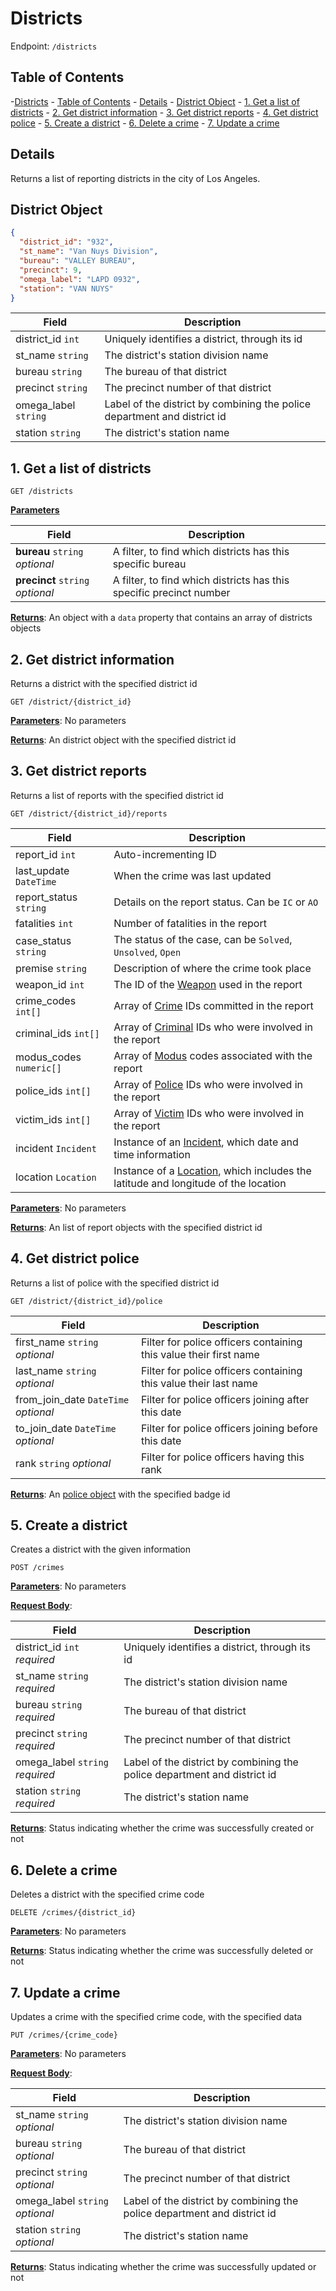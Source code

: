 # Districts

Endpoint: `/districts`

## Table of Contents

-[Districts](districts)
    - [Table of Contents](#table-of-contents)
    - [Details](#details)
    - [District Object](#district-object)
    - [1. Get a list of districts](#1-get-a-list-of-districts)
    - [2. Get district information](#2-get-district-information)
    - [3. Get district reports](#3-get-district-reports)
    - [4. Get district police](#4-get-district-police)
    - [5. Create a district](#5-create-a-district)
    - [6. Delete a crime](#6-delete-a-crime)
    - [7. Update a crime](#7-update-a-crime)

## Details

Returns a list of reporting districts in the city of Los Angeles.

## District Object

```json
{
  "district_id": "932",
  "st_name": "Van Nuys Division",
  "bureau": "VALLEY BUREAU",
  "precinct": 9,
  "omega_label": "LAPD 0932",
  "station": "VAN NUYS"
}
```

| Field                | Description                                    |
|----------------------|------------------------------------------------|
| district_id `int`    | Uniquely identifies a district, through its id |
| st_name `string`     | The district's station division name          |
| bureau `string`      | The bureau of that district                   |
| precinct `string`    | The precinct number of that district                 |
| omega_label `string` | Label of the district by combining the police department and district id |
| station `string`     | The district's station name |

## 1. Get a list of districts

`GET /districts`

**<u>Parameters</u>**

| Field                              | Description                                                  |
|------------------------------------|--------------------------------------------------------------|
| **bureau** `string` *optional*     | A filter, to find which districts has this specific bureau |
| **precinct** `string` *optional*   | A filter, to find which districts has this specific precinct number |

**<u>Returns</u>**: An object with a `data` property that contains an array of districts objects

## 2. Get district information

Returns a district with the specified district id

`GET /district/{district_id}`

**<u>Parameters</u>**: No parameters

**<u>Returns</u>**: An district object with the specified district id

## 3. Get district reports

Returns a list of reports with the specified district id

`GET /district/{district_id}/reports`

| Field                   | Description                                                                                           |
|-------------------------|-------------------------------------------------------------------------------------------------------|
| report_id `int`         | Auto-incrementing ID                                                                                  |
| last_update `DateTime`  | When the crime was last updated                                                                       |
| report_status `string`  | Details on the report status. Can be `IC` or `AO`                                                     |
| fatalities `int`        | Number of fatalities in the report                                                                    |
| case_status `string`    | The status of the case, can be `Solved`, `Unsolved`, `Open`                                           |
| premise `string`        | Description of where the crime took place                                                             |
| weapon_id `int`         | The ID of the [Weapon](weapons.md#weapon-object) used in the report                                   |
| crime_codes `int[]`     | Array of [Crime](crimes.md#crime-object) IDs committed in the report                                  |
| criminal_ids `int[]`    | Array of [Criminal](criminals.md#criminal-object) IDs who were involved in the report                 |
| modus_codes `numeric[]` | Array of [Modus](modi.md#modus-object) codes associated with the report                               |
| police_ids `int[]`      | Array of [Police](police.md#police-object) IDs who were involved in the report                        |
| victim_ids `int[]`      | Array of [Victim](victims.md#victim-object) IDs who were involved in the report                       |
| incident `Incident`     | Instance of an [Incident](reports.md#incident-object), which date and time information                          |
| location `Location`     | Instance of a [Location](reports.md#location-object), which includes the latitude and longitude of the location |

**<u>Parameters</u>**: No parameters

**<u>Returns</u>**: An list of report objects with the specified district id

## 4. Get district police

Returns a list of police with the specified district id

`GET /district/{district_id}/police`

| Field                                | Description                                                       |
|--------------------------------------|-------------------------------------------------------------------|
| first_name `string` *optional*       | Filter for police officers containing this value their first name |
| last_name `string` *optional*        | Filter for police officers containing this value their last name  |
| from_join_date `DateTime` *optional* | Filter for police officers joining after this date                |
| to_join_date `DateTime` *optional*   | Filter for police officers joining before this date               |
| rank `string` *optional*             | Filter for police officers having this rank                       |

**<u>Returns</u>**: An [police object](police.md#police-object) with the specified badge id

## 5. Create a district

Creates a district with the given information

`POST /crimes`

**<u>Parameters</u>**: No parameters

**<u>Request Body</u>**:

| Field                | Description                                    |
|----------------------|------------------------------------------------|
| district_id `int` *required*    | Uniquely identifies a district, through its id |
| st_name `string` *required*     | The district's station division name          |
| bureau `string` *required*      | The bureau of that district                   |
| precinct `string` *required*    | The precinct number of that district                 |
| omega_label `string` *required* | Label of the district by combining the police department and district id |
| station `string` *required*     | The district's station name |

**<u>Returns</u>**: Status indicating whether the crime was successfully created or not

## 6. Delete a crime

Deletes a district with the specified crime code

`DELETE /crimes/{district_id}`

**<u>Parameters</u>**: No parameters

**<u>Returns</u>**: Status indicating whether the crime was successfully deleted or not

## 7. Update a crime

Updates a crime with the specified crime code, with the specified data

`PUT /crimes/{crime_code}`

**<u>Parameters</u>**: No parameters

**<u>Request Body</u>**:

| Field                | Description                                    |
|----------------------|------------------------------------------------|
| st_name `string` *optional*   | The district's station division name          |
| bureau `string` *optional*     | The bureau of that district                   |
| precinct `string` *optional*   | The precinct number of that district                 |
| omega_label `string` *optional* | Label of the district by combining the police department and district id |
| station `string` *optional* | The district's station name |

**<u>Returns</u>**: Status indicating whether the crime was successfully updated or not